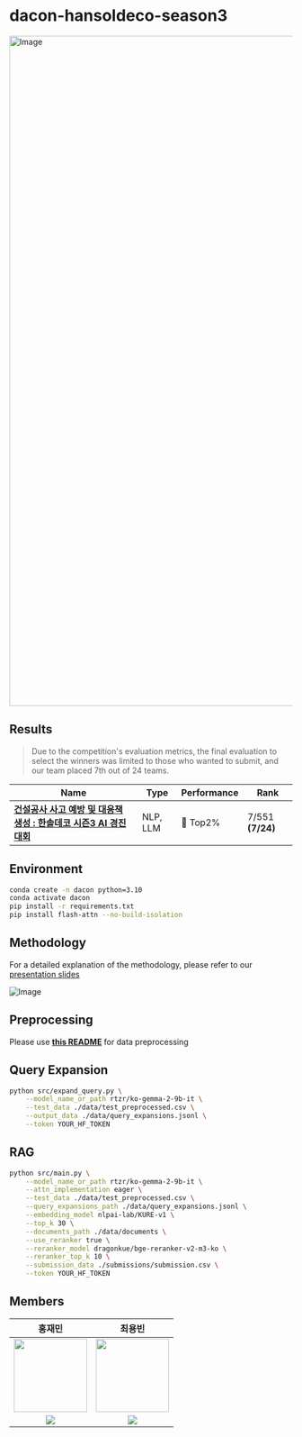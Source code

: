# dacon-hansoldeco-season3
<img width="1190" alt="Image" src="https://github.com/user-attachments/assets/6904a0cc-5b78-4a8f-ba38-a86cf33d56e7" />

## Results

> Due to the competition's evaluation metrics, the final evaluation to select the winners was limited to those who wanted to submit, and our team placed 7th out of 24 teams.

|Name|Type|Performance|Rank|
|---|---|---|---|
|**[건설공사 사고 예방 및 대응책 생성 : 한솔데코 시즌3 AI 경진대회](https://dacon.io/competitions/official/236455/overview/description)**|NLP, LLM|🥈 Top2% | 7/551 **(7/24)** |

## Environment

```bash
conda create -n dacon python=3.10
conda activate dacon
pip install -r requirements.txt
pip install flash-attn --no-build-isolation
```

## Methodology
For a detailed explanation of the methodology, please refer to our [presentation slides](./slides/[Team%20YG]%20데이콘_한솔데코3.pdf)

![Image](https://github.com/user-attachments/assets/40a8026a-a1ad-4f6d-95aa-4d90e5eb5ec7)

## Preprocessing

Please use **[this README](./notebooks/README.md)** for data preprocessing

## Query Expansion
```bash
python src/expand_query.py \
    --model_name_or_path rtzr/ko-gemma-2-9b-it \
    --test_data ./data/test_preprocessed.csv \
    --output_data ./data/query_expansions.jsonl \
    --token YOUR_HF_TOKEN
```

## RAG
```bash
python src/main.py \
    --model_name_or_path rtzr/ko-gemma-2-9b-it \
    --attn_implementation eager \
    --test_data ./data/test_preprocessed.csv \
    --query_expansions_path ./data/query_expansions.jsonl \
    --embedding_model nlpai-lab/KURE-v1 \
    --top_k 30 \
    --documents_path ./data/documents \
    --use_reranker true \
    --reranker_model dragonkue/bge-reranker-v2-m3-ko \
    --reranker_top_k 10 \
    --submission_data ./submissions/submission.csv \
    --token YOUR_HF_TOKEN
```

## Members
|홍재민|최용빈|
| :-: | :-: |
| <a href="https://github.com/geminii01" target="_blank"><img src='https://avatars.githubusercontent.com/u/171089104?v=4' height=130 width=130></img> | <a href="https://github.com/whybe-choi" target="_blank"><img src='https://avatars.githubusercontent.com/u/64704608?v=4' height=130 width=130></img> |
| <a href="https://github.com/geminii01" target="_blank"><img src="https://img.shields.io/badge/GitHub-black.svg?&style=round&logo=github"/></a> | <a href="https://github.com/whybe-choi" target="_blank"><img src="https://img.shields.io/badge/GitHub-black.svg?&style=round&logo=github"/></a> |
